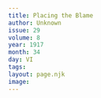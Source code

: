 ```yaml
---
title: Placing the Blame
author: Unknown
issue: 29
volume: 8
year: 1917
month: 34
day: VI
tags:
layout: page.njk
image:
---
```



